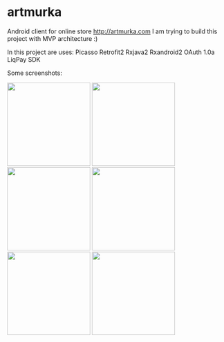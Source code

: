# artmurka
Android client for online store http://artmurka.com 
I am trying to build this project with MVP architecture :)

In this project are uses:
  Picasso
  Retrofit2
  Rxjava2
  Rxandroid2
  OAuth 1.0a
  LiqPay SDK
  
  Some screenshots:
  
<img src="http://artmurka.com/app_screenshot/Screenshot_2017-08-31-23-23-40-348_com.artmur.png" width="192"> <img src="http://artmurka.com/app_screenshot/Screenshot_2017-08-31-23-23-55-573_com.artmur.png" width="192"> <img src="http://artmurka.com/app_screenshot/Screenshot_2017-08-31-23-24-35-092_com.artmur.png" width="192"> <img src="http://artmurka.com/app_screenshot/Screenshot_2017-08-31-23-24-07-422_com.artmur.png" width="192"> <img src="http://artmurka.com/app_screenshot/Screenshot_2017-08-31-23-25-29-188_com.artmur.png" width="192"> <img src="http://artmurka.com/app_screenshot/Screenshot_2017-08-31-23-26-51-341_com.artmur.png" width="192"> 